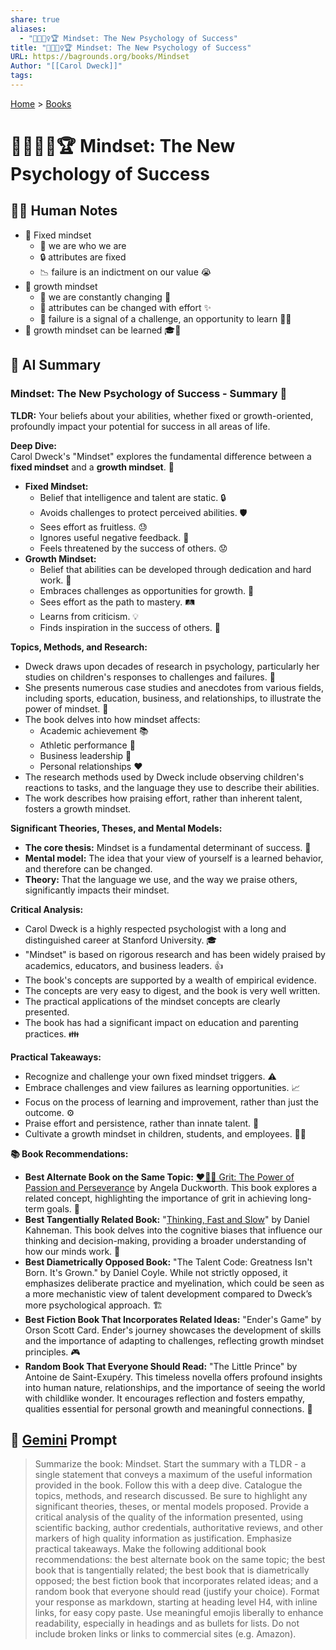 ```yaml
---
share: true
aliases:
  - "🌱🧘🏼‍♀️🏆 Mindset: The New Psychology of Success"
title: "🌱🧘🏼‍♀️🏆 Mindset: The New Psychology of Success"
URL: https://bagrounds.org/books/Mindset
Author: "[[Carol Dweck]]"
tags: 
---
```

[Home](../index.md) > [Books](./index.md)  
# 🌱🧘🏼‍♀️🏆 Mindset: The New Psychology of Success  
## 📝🐒 Human Notes  
- 🧱 Fixed mindset  
  - 👤 we are who we are  
  - 🔒 attributes are fixed  
  - 📉 failure is an indictment on our value 😭  
- 🌱 growth mindset  
  - 🔄 we are constantly changing 🦋  
  - 💪 attributes can be changed with effort ✨  
  - 🚦 failure is a signal of a challenge, an opportunity to learn 🚀💡  
- 🧠 growth mindset can be learned 🎓🌟  
  
## 🤖 AI Summary  
### Mindset: The New Psychology of Success - Summary 🧠  
**TLDR:** Your beliefs about your abilities, whether fixed or growth-oriented, profoundly impact your potential for success in all areas of life.  
  
**Deep Dive:**  
Carol Dweck's "Mindset" explores the fundamental difference between a **fixed mindset** and a **growth mindset**. 🚀  
  
* **Fixed Mindset:**  
    * Belief that intelligence and talent are static. 🔒  
    * Avoids challenges to protect perceived abilities. 🛡️  
    * Sees effort as fruitless. 😓  
    * Ignores useful negative feedback. 🙈  
    * Feels threatened by the success of others. 😟  
* **Growth Mindset:**  
    * Belief that abilities can be developed through dedication and hard work. 🌱  
    * Embraces challenges as opportunities for growth. 💪  
    * Sees effort as the path to mastery. 🛤️  
    * Learns from criticism. 💡  
    * Finds inspiration in the success of others. 🤩  
  
**Topics, Methods, and Research:**  
* Dweck draws upon decades of research in psychology, particularly her studies on children's responses to challenges and failures. 🔬  
* She presents numerous case studies and anecdotes from various fields, including sports, education, business, and relationships, to illustrate the power of mindset. 📖  
* The book delves into how mindset affects:  
    * Academic achievement 📚  
    * Athletic performance 🏅  
    * Business leadership 💼  
    * Personal relationships ❤️  
* The research methods used by Dweck include observing children's reactions to tasks, and the language they use to describe their abilities.  
* The work describes how praising effort, rather than inherent talent, fosters a growth mindset.  
  
**Significant Theories, Theses, and Mental Models:**  
* **The core thesis:** Mindset is a fundamental determinant of success. 🎯  
* **Mental model:** The idea that your view of yourself is a learned behavior, and therefore can be changed.  
* **Theory:** That the language we use, and the way we praise others, significantly impacts their mindset.  
  
**Critical Analysis:**  
* Carol Dweck is a highly respected psychologist with a long and distinguished career at Stanford University. 🎓  
* "Mindset" is based on rigorous research and has been widely praised by academics, educators, and business leaders. 👍  
* The book's concepts are supported by a wealth of empirical evidence.  
* The concepts are very easy to digest, and the book is very well written.  
* The practical applications of the mindset concepts are clearly presented.  
* The book has had a significant impact on education and parenting practices. 👪  
  
**Practical Takeaways:**  
* Recognize and challenge your own fixed mindset triggers. ⚠️  
* Embrace challenges and view failures as learning opportunities. 📈  
* Focus on the process of learning and improvement, rather than just the outcome. ⚙️  
* Praise effort and persistence, rather than innate talent. 👏  
* Cultivate a growth mindset in children, students, and employees. 👨‍🏫  
  
**📚 Book Recommendations:**  
* **Best Alternate Book on the Same Topic:** [❤️‍🔥💪 Grit: The Power of Passion and Perseverance](./grit-the-power-of-passion-and-perseverance.md) by Angela Duckworth. This book explores a related concept, highlighting the importance of grit in achieving long-term goals. 🌟  
* **Best Tangentially Related Book:** "[Thinking, Fast and Slow](./thinking-fast-and-slow.md)" by Daniel Kahneman. This book delves into the cognitive biases that influence our thinking and decision-making, providing a broader understanding of how our minds work. 🧠  
* **Best Diametrically Opposed Book:** "The Talent Code: Greatness Isn't Born. It's Grown." by Daniel Coyle. While not strictly opposed, it emphasizes deliberate practice and myelination, which could be seen as a more mechanistic view of talent development compared to Dweck’s more psychological approach. 🏗️  
* **Best Fiction Book That Incorporates Related Ideas:** "Ender's Game" by Orson Scott Card. Ender's journey showcases the development of skills and the importance of adapting to challenges, reflecting growth mindset principles. 🎮  
* **Random Book That Everyone Should Read:** "The Little Prince" by Antoine de Saint-Exupéry. This timeless novella offers profound insights into human nature, relationships, and the importance of seeing the world with childlike wonder. It encourages reflection and fosters empathy, qualities essential for personal growth and meaningful connections. 🤴  
  
## 💬 [Gemini](https://gemini.google.com) Prompt  
> Summarize the book: Mindset. Start the summary with a TLDR - a single statement that conveys a maximum of the useful information provided in the book. Follow this with a deep dive. Catalogue the topics, methods, and research discussed. Be sure to highlight any significant theories, theses, or mental models proposed. Provide a critical analysis of the quality of the information presented, using scientific backing, author credentials, authoritative reviews, and other markers of high quality information as justification. Emphasize practical takeaways. Make the following additional book recommendations: the best alternate book on the same topic; the best book that is tangentially related; the best book that is diametrically opposed; the best fiction book that incorporates related ideas; and a random book that everyone should read (justify your choice). Format your response as markdown, starting at heading level H4, with inline links, for easy copy paste. Use meaningful emojis liberally to enhance readability, especially in headings and as bullets for lists. Do not include broken links or links to commercial sites (e.g. Amazon).
